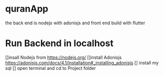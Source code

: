 # quranApp


the back end is nodejs with adonisjs and front end build with flutter

# Run Backend in localhost
[]insall Nodejs from https://nodejs.org/
[]install Adonisjs https://adonisjs.com/docs/4.1/installation#_installing_adonisjs
[] install my sql
[] open terminal and cd to Project folder 
